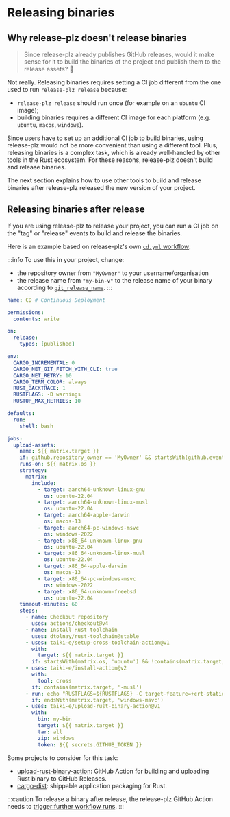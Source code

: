 # Releasing binaries

## Why release-plz doesn't release binaries

> Since release-plz already publishes GitHub releases, would it
> make sense for it to build the binaries of the project and publish
> them to the release assets? 🤔

Not really. Releasing binaries requires setting a CI job different
from the one used to run `release-plz release` because:

- `release-plz release` should run once (for example on an `ubuntu` CI image);
- building binaries requires a different CI image for each platform
  (e.g. `ubuntu`, `macos`, `windows`).

Since users have to set up an additional CI job to build binaries, using release-plz
would not be more convenient than using a different tool.
Plus, releasing binaries is a complex task, which is already well-handled by
other tools in the Rust ecosystem.
For these reasons, release-plz doesn't build and release binaries.

The next section explains how to use other tools to build and release binaries after
release-plz released the new version of your project.

## Releasing binaries after release

If you are using release-plz to release your project, you can
run a CI job on the "tag" or "release" events to build and release the binaries.

Here is an example based on release-plz's own
[`cd.yml` workflow](https://github.com/release-plz/release-plz/blob/main/.github/workflows/cd.yml):

:::info
To use this in your project, change:
- the repository owner from `"MyOwner"` to your username/organisation
- the release name from `"my-bin-v"` to the release name of your binary according to
  [`git_release_name`](../config#the-git_release_name-field).
:::

```yaml
name: CD # Continuous Deployment

permissions:
  contents: write

on:
  release:
    types: [published]

env:
  CARGO_INCREMENTAL: 0
  CARGO_NET_GIT_FETCH_WITH_CLI: true
  CARGO_NET_RETRY: 10
  CARGO_TERM_COLOR: always
  RUST_BACKTRACE: 1
  RUSTFLAGS: -D warnings
  RUSTUP_MAX_RETRIES: 10

defaults:
  run:
    shell: bash

jobs:
  upload-assets:
    name: ${{ matrix.target }}
    if: github.repository_owner == 'MyOwner' && startsWith(github.event.release.name, 'my-bin-v')
    runs-on: ${{ matrix.os }}
    strategy:
      matrix:
        include:
          - target: aarch64-unknown-linux-gnu
            os: ubuntu-22.04
          - target: aarch64-unknown-linux-musl
            os: ubuntu-22.04
          - target: aarch64-apple-darwin
            os: macos-13
          - target: aarch64-pc-windows-msvc
            os: windows-2022
          - target: x86_64-unknown-linux-gnu
            os: ubuntu-22.04
          - target: x86_64-unknown-linux-musl
            os: ubuntu-22.04
          - target: x86_64-apple-darwin
            os: macos-13
          - target: x86_64-pc-windows-msvc
            os: windows-2022
          - target: x86_64-unknown-freebsd
            os: ubuntu-22.04
    timeout-minutes: 60
    steps:
      - name: Checkout repository
        uses: actions/checkout@v4
      - name: Install Rust toolchain
        uses: dtolnay/rust-toolchain@stable
      - uses: taiki-e/setup-cross-toolchain-action@v1
        with:
          target: ${{ matrix.target }}
        if: startsWith(matrix.os, 'ubuntu') && !contains(matrix.target, '-musl')
      - uses: taiki-e/install-action@v2
        with:
          tool: cross
        if: contains(matrix.target, '-musl')
      - run: echo "RUSTFLAGS=${RUSTFLAGS} -C target-feature=+crt-static" >> "${GITHUB_ENV}"
        if: endsWith(matrix.target, 'windows-msvc')
      - uses: taiki-e/upload-rust-binary-action@v1
        with:
          bin: my-bin
          target: ${{ matrix.target }}
          tar: all
          zip: windows
          token: ${{ secrets.GITHUB_TOKEN }}
```

Some projects to consider for this task:

- [upload-rust-binary-action](https://github.com/taiki-e/upload-rust-binary-action):
  GitHub Action for building and uploading Rust binary to GitHub Releases.
- [cargo-dist](https://crates.io/crates/cargo-dist):
  shippable application packaging for Rust.

:::caution
To release a binary after release, the release-plz GitHub Action needs to
[trigger further workflow runs](../github/token.md).
:::
